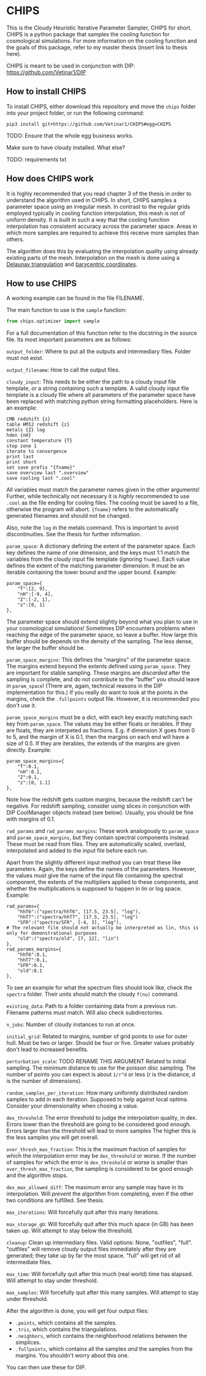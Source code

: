 # CHIPS

This is the Cloudy Heuristic Iterative Parameter Sampler, CHIPS for short.
CHIPS is a python package that samples the cooling function for cosmological simulations.
For more information on the cooling function and the goals of this package, refer to my master thesis (insert link to thesis here).

CHIPS is meant to be used in conjunction with DIP: https://github.com/Vetinar1/DIP

## How to install CHIPS

To install CHIPS, either download this repository and move the `chips` folder into your project folder, or run the following command:

`pip3 install git+https://github.com/Vetinar1/CHIPS#egg=CHIPS`

TODO: Ensure that the whole egg business works.

Make sure to have cloudy installed. What else?

TODO: requirements txt

## How does CHIPS work

It is highly recommended that you read chapter 3 of the thesis in order to understand the algorithm used in CHIPS.
In short, CHIPS samples a parameter space using an irregular mesh.
In contrast to the regular grids employed typically in cooling function interpolation, this mesh is not of uniform density.
It is built in such a way that the cooling function interpolation has consistent accuracy across the parameter space.
Areas in which more samples are required to achieve this receive more samples than others.

The algorithm does this by evaluating the interpolation quality using already existing parts of the mesh.
Interpolation on the mesh is done using a [Delaunay triangulation](https://en.wikipedia.org/wiki/Delaunay_triangulation) and [barycentric coordinates](https://en.wikipedia.org/wiki/Barycentric_coordinate_system).

## How to use CHIPS

A working example can be found in the file FILENAME.

The main function to use is the `sample` function:

```python
from chips.optimizer import sample
```

For a full documentation of this function refer to the docstring in the source file.
Its most important parameters are as follows:

`output_folder`: Where to put all the outputs and intermediary files. Folder must not exist.

`output_filename`: How to call the output files.

`cloudy_input`: This needs to be either the path to a cloudy input file template, or a string containing such a template.
A valid cloudy input file template is a cloudy file where all parameters of the parameter space have been replaced with
matching python string formatting placeholders. Here is an example:

```
CMB redshift {z}
table HM12 redshift {z}
metals {Z} log
hden {nH}
constant temperature {T}
stop zone 1
iterate to convergence
print last
print short
set save prefix "{fname}"
save overview last ".overview"
save cooling last ".cool"
```

All variables must match the parameter names given in the other arguments!
Further, while technically not necessary it is *highly* recommended to use `.cool` as the file ending for cooling files.
The cooling must be saved to a file, otherwise the program will abort.
`{fname}` refers to the automatically generated filenames and should not be changed.

Also, note the `log` in the metals command. This is important to avoid discontinuities.
See the thesis for further information.

`param_space`: A dictionary defining the extent of the parameter space. Each key defines the name of one dimension, and
the keys must 1:1 match the variables from the cloudy input file template (ignoring `fname`).
Each value defines the extent of the matching parameter dimension. It must be an iterable containing the lower bound
and the upper bound. Example:

```
param_space={
    "T":[2, 9],
    "nH":[-9, 4],
    "Z":[-2, 1],
    "z":[0, 1]
},
```

The parameter space should extend slightly beyond what you plan to use in your cosmological simulations!
Sometimes DIP encounters problems when reaching the edge of the parameter space, so leave a buffer.
How large this buffer should be depends on the density of the sampling. The less dense, the larger the buffer should be.

`param_space_margins`: This defines the "margins" of the parameter space.
The margins extend beyond the extents defined using `param_space`.
They are important for stable sampling.
These margins are *discarded* after the sampling is complete, and do not contribute to the "buffer" you should leave
in `param_space`! (There are, again, technical reasons in the DIP implementation for this.)
If you really do want to look at the points in the margins, check the `.fullpoints` output file.
However, it is recommended you don't use it.

`param_space_margins` must be a dict, with each key exactly matching each key from `param_space`.
The values may be either floats or iterables. If they are floats, they are interpeted as fractions.
E.g. if dimension X goes from 0 to 5, and the margin of X is 0.1, then the margins on each end will have a size of 0.5.
If they are iterables, the extends of the margins are given directly. Example:

```
param_space_margins={
    "T":0.1,
    "nH":0.1,
    "Z":0.1,
    "z":[0, 1.1]
},
```

Note how the redshift gets custom margins, because the redshift can't be negative.
For redshift sampling, consider using slices in conjunction with DIP CoolManager objects instead (see below).
Usually, you should be fine with margins of 0.1.

`rad_params` and `rad_params_margins`: These work analogously to `param_space` and `param_space_margins`, but they
contain spectral components instead. These must be read from files.
They are automatically scaled, overlaid, interpolated and added to the input file before each run.

Apart from the slightly different input method you can treat these like parameters.
Again, the keys define the names of the parameters.
However, the values must give the name of the input file containing the spectral component, the extents of the
multipliers applied to these components, and whether the multiplications is supposed to happen in lin or log space.
Example:

```
rad_params={
    "hhT6":("spectra/hhT6", [17.5, 23.5], "log"),
    "hhT7":("spectra/hhT7", [17.5, 23.5], "log")
    "SFR":("spectra/SFR", [-4, 3], "log"),
# The relevant file should not actually be interpreted as lin, this is only for demonstrational purposes
    "old":("spectra/old", [7, 12], "lin")
},
rad_params_margins={
    "hhT6":0.1,
    "hhT7":0.1,
    "SFR":0.1,
    "old":0.1
},
```

To see an example for what the spectrum files should look like, check the `spectra` folder.
Their units should match the cloudy `f(nu)` command.

`existing_data`: Path to a folder containing data from a previous run. Filename patterns must match. Will also check
subdirectories.

`n_jobs`: Number of cloudy instances to run at once.

`initial_grid`:  Related to margins, number of grid points to use for outer hull.
Must be two or larger. Should be four or five. Greater values probably don't lead to increased benefits.

`perturbation_scale`: TODO RENAME THIS ARGUMENT
Related to initial sampling. The minimum distance to use for the poisson disc sampling.
The number of points you can expect is about `1/r^d` or less (r is the distance, d is the number of dimensions).

`random_samples_per_iteration`: How many uniformly distributed random samples to add in each iteration.
Supposed to help against local optima. Consider your dimensionality when chosing a value.

`dex_threshold`: The error threshold to judge the interpolation quality, in dex.
Errors lower than the threshold are going to be considered good enough.
Errors larger than the threshold will lead to more samples
The higher this is the less samples you will get overall.

`over_thresh_max_fraction`: This is the maximum fraction of samples for which the interpolation error may be
`dex_threshold` or worse.
If the number of samples for which the error is `dex_threshold` or worse is smaller than `over_thresh_max_fraction`,
the sampling is considered to be good enough and the algorithm stops.

`dex_max_allowed_diff`: The maximum error any sample may have in its interpolation.
Will *prevent* the algorithm from completing, even if the other two conditions are fulfilled. See thesis.

`max_iterations`: Will forcefully quit after this many iterations.

`max_storage_gb`: Will forcefully quit after this much space (in GB) has been taken up.
Will attempt to stay below the threshold.

`cleanup`: Clean up intermediary files. Valid options: None, "outfiles", "full".
"outfiles" will remove cloudy output files immediately after they are generated; they take up by far the most space.
"full" will get rid of all intermediate files.

`max_time`: Will forcefully quit after this much (real world) time has elapsed. Will attempt to stay under threshold.

`max_samples`: Will forcefully quit after this many samples. Will attempt to stay under threshold.

After the algorithm is done, you will get four output files:

* `.points`, which contains all the samples.
* `.tris`, which contains the triangulations.
* `.neighbors`, which contains the neighborhood relations between the simplices.
* `.fullpoints`, which contains all the samples *and* the samples from the margins. You shouldn't worry about this one.

You can then use these for DIP. 